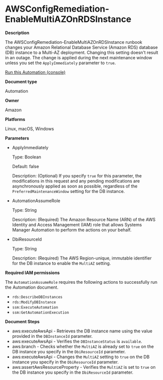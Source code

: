 # AWSConfigRemediation\-EnableMultiAZOnRDSInstance<a name="automation-aws-multi-az-rds"></a>

**Description**

The AWSConfigRemediation\-EnableMultiAZOnRDSInstance runbook changes your Amazon Relational Database Service \(Amazon RDS\) database \(DB\) instance to a Multi\-AZ deployment\. Changing this setting doesn't result in an outage\. The change is applied during the next maintenance window unless you set the `ApplyImmediately` parameter to `true`\.

[Run this Automation \(console\)](https://console.aws.amazon.com/systems-manager/automation/execute/AWSConfigRemediation-EnableMultiAZOnRDSInstance)

**Document type**

Automation

**Owner**

Amazon

**Platforms**

Linux, macOS, Windows

**Parameters**
+ ApplyImmediately

  Type: Boolean

  Default: false

  Description: \(Optional\) If you specify `true` for this parameter, the modifications in this request and any pending modifications are asynchronously applied as soon as possible, regardless of the `PreferredMaintenanceWindow` setting for the DB instance\.
+ AutomationAssumeRole

  Type: String

  Description: \(Required\) The Amazon Resource Name \(ARN\) of the AWS Identity and Access Management \(IAM\) role that allows Systems Manager Automation to perform the actions on your behalf\.
+ DbiResourceId

  Type: String

  Description: \(Required\) The AWS Region\-unique, immutable identifier for the DB instance to enable the `MultiAZ` setting\.

**Required IAM permissions**

The `AutomationAssumeRole` requires the following actions to successfully run the Automation document\.
+ `rds:DescribeDBInstances`
+ `rds:ModifyDBInstance`
+ `ssm:ExecuteAutomation`
+ `ssm:GetAutomationExecution`

**Document Steps**
+ aws:executeAwsApi \- Retrieves the DB instance name using the value provided in the `DBInstanceId` parameter\.
+ aws:executeAwsApi \- Verifies the `DBInstanceStatus` is `available`\.
+ aws:branch \- Checks whether the `MultiAZ` is already set to `true` on the DB instance you specify in the `DbiResourceId` parameter\.
+ aws:executeAwsApi \- Changes the `MultiAZ` setting to `true` on the DB instance you specify in the `DbiResourceId` parameter\.
+ aws:assertAwsResourceProperty \- Verifies the `MultiAZ` is set to `true` on the DB instance you specify in the `DbiResourceId` parameter\.